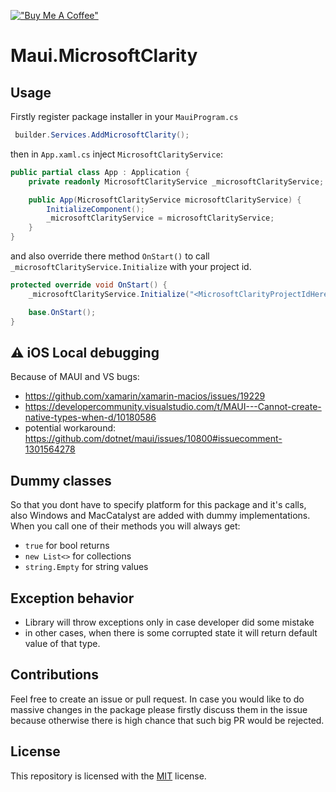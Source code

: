 ﻿[!["Buy Me A Coffee"](https://www.buymeacoffee.com/assets/img/custom_images/orange_img.png)](https://www.buymeacoffee.com/kebechet)

# Maui.MicrosoftClarity

## Usage
Firstly register package installer in your `MauiProgram.cs`
```csharp
 builder.Services.AddMicrosoftClarity();
```

then in `App.xaml.cs` inject `MicrosoftClarityService`:
```csharp
public partial class App : Application {
    private readonly MicrosoftClarityService _microsoftClarityService;

    public App(MicrosoftClarityService microsoftClarityService) {
        InitializeComponent();
        _microsoftClarityService = microsoftClarityService;
    }
}
```
and also override there method `OnStart()` to call `_microsoftClarityService.Initialize` with your project id.

```csharp
protected override void OnStart() {
    _microsoftClarityService.Initialize("<MicrosoftClarityProjectIdHere>");

    base.OnStart();
}
```

## ⚠️ iOS Local debugging
Because of MAUI and VS bugs:
- https://github.com/xamarin/xamarin-macios/issues/19229
- https://developercommunity.visualstudio.com/t/MAUI---Cannot-create-native-types-when-d/10180586
- potential workaround: https://github.com/dotnet/maui/issues/10800#issuecomment-1301564278

## Dummy classes

So that you dont have to specify platform for this package and it's calls, also Windows and MacCatalyst are added with dummy implementations. When you call one of their methods you will always get:
- `true` for bool returns
- `new List<>` for collections
- `string.Empty` for string values

## Exception behavior
- Library will throw exceptions only in case developer did some mistake
- in other cases, when there is some corrupted state it will return default value of that type.

## Contributions
Feel free to create an issue or pull request. In case you would like to do massive changes in the package please firstly discuss them in the issue because otherwise there is high chance that such big PR would be rejected.

## License
This repository is licensed with the [MIT](LICENSE.txt) license.
